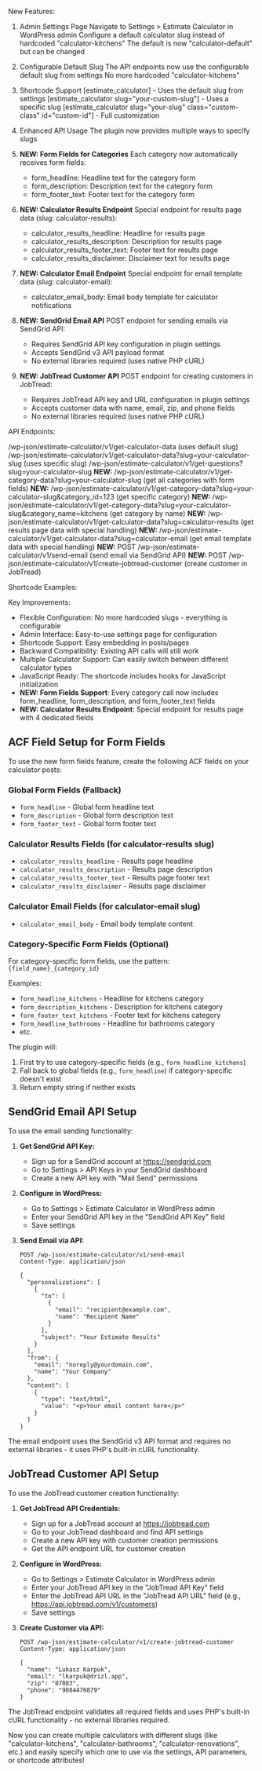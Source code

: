 New Features:

1. Admin Settings Page
   Navigate to Settings > Estimate Calculator in WordPress admin
   Configure a default calculator slug instead of hardcoded "calculator-kitchens"
   The default is now "calculator-default" but can be changed

2. Configurable Default Slug
   The API endpoints now use the configurable default slug from settings
   No more hardcoded "calculator-kitchens"

3. Shortcode Support
   [estimate_calculator] - Uses the default slug from settings
   [estimate_calculator slug="your-custom-slug"] - Uses a specific slug
   [estimate_calculator slug="your-slug" class="custom-class" id="custom-id"] - Full customization

4. Enhanced API Usage
   The plugin now provides multiple ways to specify slugs

5. **NEW: Form Fields for Categories**
   Each category now automatically receives form fields:

   - form_headline: Headline text for the category form
   - form_description: Description text for the category form
   - form_footer_text: Footer text for the category form

6. **NEW: Calculator Results Endpoint**
   Special endpoint for results page data (slug: calculator-results):

   - calculator_results_headline: Headline for results page
   - calculator_results_description: Description for results page
   - calculator_results_footer_text: Footer text for results page
   - calculator_results_disclaimer: Disclaimer text for results page

7. **NEW: Calculator Email Endpoint**
   Special endpoint for email template data (slug: calculator-email):

   - calculator_email_body: Email body template for calculator notifications

8. **NEW: SendGrid Email API**
   POST endpoint for sending emails via SendGrid API:

   - Requires SendGrid API key configuration in plugin settings
   - Accepts SendGrid v3 API payload format
   - No external libraries required (uses native PHP cURL)

9. **NEW: JobTread Customer API**
   POST endpoint for creating customers in JobTread:
   - Requires JobTread API key and URL configuration in plugin settings
   - Accepts customer data with name, email, zip, and phone fields
   - No external libraries required (uses native PHP cURL)

API Endpoints:

/wp-json/estimate-calculator/v1/get-calculator-data (uses default slug)
/wp-json/estimate-calculator/v1/get-calculator-data?slug=your-calculator-slug (uses specific slug)
/wp-json/estimate-calculator/v1/get-questions?slug=your-calculator-slug
**NEW:** /wp-json/estimate-calculator/v1/get-category-data?slug=your-calculator-slug (get all categories with form fields)
**NEW:** /wp-json/estimate-calculator/v1/get-category-data?slug=your-calculator-slug&category_id=123 (get specific category)
**NEW:** /wp-json/estimate-calculator/v1/get-category-data?slug=your-calculator-slug&category_name=kitchens (get category by name)
**NEW:** /wp-json/estimate-calculator/v1/get-calculator-data?slug=calculator-results (get results page data with special handling)
**NEW:** /wp-json/estimate-calculator/v1/get-calculator-data?slug=calculator-email (get email template data with special handling)
**NEW:** POST /wp-json/estimate-calculator/v1/send-email (send email via SendGrid API)
**NEW:** POST /wp-json/estimate-calculator/v1/create-jobtread-customer (create customer in JobTread)

Shortcode Examples:

Key Improvements:

- Flexible Configuration: No more hardcoded slugs - everything is configurable
- Admin Interface: Easy-to-use settings page for configuration
- Shortcode Support: Easy embedding in posts/pages
- Backward Compatibility: Existing API calls will still work
- Multiple Calculator Support: Can easily switch between different calculator types
- JavaScript Ready: The shortcode includes hooks for JavaScript initialization
- **NEW: Form Fields Support**: Every category call now includes form_headline, form_description, and form_footer_text fields
- **NEW: Calculator Results Endpoint**: Special endpoint for results page with 4 dedicated fields

## ACF Field Setup for Form Fields

To use the new form fields feature, create the following ACF fields on your calculator posts:

### Global Form Fields (Fallback)

- `form_headline` - Global form headline text
- `form_description` - Global form description text
- `form_footer_text` - Global form footer text

### Calculator Results Fields (for calculator-results slug)

- `calculator_results_headline` - Results page headline
- `calculator_results_description` - Results page description
- `calculator_results_footer_text` - Results page footer text
- `calculator_results_disclaimer` - Results page disclaimer

### Calculator Email Fields (for calculator-email slug)

- `calculator_email_body` - Email body template content

### Category-Specific Form Fields (Optional)

For category-specific form fields, use the pattern: `{field_name}_{category_id}`

Examples:

- `form_headline_kitchens` - Headline for kitchens category
- `form_description_kitchens` - Description for kitchens category
- `form_footer_text_kitchens` - Footer text for kitchens category
- `form_headline_bathrooms` - Headline for bathrooms category
- etc.

The plugin will:

1. First try to use category-specific fields (e.g., `form_headline_kitchens`)
2. Fall back to global fields (e.g., `form_headline`) if category-specific doesn't exist
3. Return empty string if neither exists

## SendGrid Email API Setup

To use the email sending functionality:

1. **Get SendGrid API Key:**

   - Sign up for a SendGrid account at https://sendgrid.com
   - Go to Settings > API Keys in your SendGrid dashboard
   - Create a new API key with "Mail Send" permissions

2. **Configure in WordPress:**

   - Go to Settings > Estimate Calculator in WordPress admin
   - Enter your SendGrid API key in the "SendGrid API Key" field
   - Save settings

3. **Send Email via API:**

   ```
   POST /wp-json/estimate-calculator/v1/send-email
   Content-Type: application/json

   {
     "personalizations": [
       {
         "to": [
           {
             "email": "recipient@example.com",
             "name": "Recipient Name"
           }
         ],
         "subject": "Your Estimate Results"
       }
     ],
     "from": {
       "email": "noreply@yourdomain.com",
       "name": "Your Company"
     },
     "content": [
       {
         "type": "text/html",
         "value": "<p>Your email content here</p>"
       }
     ]
   }
   ```

The email endpoint uses the SendGrid v3 API format and requires no external libraries - it uses PHP's built-in cURL functionality.

## JobTread Customer API Setup

To use the JobTread customer creation functionality:

1. **Get JobTread API Credentials:**

   - Sign up for a JobTread account at https://jobtread.com
   - Go to your JobTread dashboard and find API settings
   - Create a new API key with customer creation permissions
   - Get the API endpoint URL for customer creation

2. **Configure in WordPress:**

   - Go to Settings > Estimate Calculator in WordPress admin
   - Enter your JobTread API key in the "JobTread API Key" field
   - Enter the JobTread API URL in the "JobTread API URL" field (e.g., https://api.jobtread.com/v1/customers)
   - Save settings

3. **Create Customer via API:**

   ```
   POST /wp-json/estimate-calculator/v1/create-jobtread-customer
   Content-Type: application/json

   {
     "name": "Lukasz Karpuk",
     "email": "lkarpuk@drizl.app",
     "zip": "07083",
     "phone": "9084476879"
   }
   ```

The JobTread endpoint validates all required fields and uses PHP's built-in cURL functionality - no external libraries required.

Now you can create multiple calculators with different slugs (like "calculator-kitchens", "calculator-bathrooms", "calculator-renovations", etc.) and easily specify which one to use via the settings, API parameters, or shortcode attributes!
